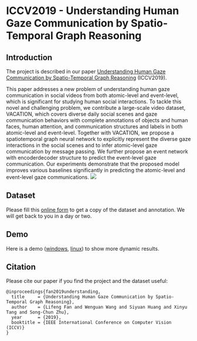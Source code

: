 
# ICCV2019 - Understanding Human Gaze Communication by Spatio-Temporal Graph Reasoning

Introduction
----

The project is described in our paper [Understanding Human Gaze Communication by Spatio-Temporal Graph Reasoning](https://lifengfan.github.io/files/iccv19/ICCV19_Gaze_Communication.pdf) (ICCV2019).   

This paper addresses a new problem of understanding human gaze communication in social videos from both atomic-level and event-level, which is significant for studying human social interactions. To tackle this novel and challenging problem, we contribute a large-scale video dataset, VACATION, which covers diverse daily social scenes and gaze communication behaviors with complete annotations of objects and human faces, human attention, and communication structures and labels in both atomic-level and event-level. Together with VACATION, we propose a spatiotemporal graph neural network to explicitly represent the diverse gaze interactions in the social scenes and to infer atomic-level gaze communication by message passing. We further propose an event network with encoderdecoder structure to predict the event-level gaze communication. Our experiments demonstrate that the proposed model improves various baselines significantly in predicting the atomic-level and event-level gaze communications.
![](https://github.com/LifengFan/Human-Gaze-Communication/blob/master/doc/teaser.jpg)  

Dataset
----

Please fill this [online form](https://forms.gle/uSeLsShXefyHjAgCA) to get a copy of the dataset and annotation. We will get back to you in a day or two.

Demo
----

Here is a demo ([windows](https://www.dropbox.com/s/336mjzlcb14rlbu/iccv19_demo_windows_low_resolution.mp4?dl=0), [linux](https://www.dropbox.com/s/7pvh9bep690vpp0/iccv19_demo_linux_high_resolution.mp4?dl=0)) to show more dynamic results.

Citation
----

Please cite our paper if you find the project and the dataset useful:


```
@inproceedings{fan2019understanding,
  title     = {Understanding Human Gaze Communication by Spatio-Temporal Graph Reasoning},
  author    = {Lifeng Fan and Wenguan Wang and Siyuan Huang and Xinyu Tang and Song-Chun Zhu},
  year      = {2019},
  booktitle = {IEEE International Conference on Computer Vision (ICCV)}
}
```
